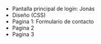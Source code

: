- Pantalla principal de login: Jonás
- Diseño (CSS)
- Pagina 1: Formulario de contacto
- Pagina 2
- Pagina 3  
